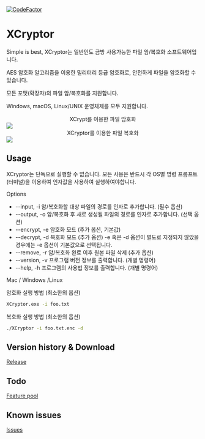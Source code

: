 [![CodeFactor](https://www.codefactor.io/repository/github/XerosLab/XCryptor/badge)](https://www.codefactor.io/repository/github/XerosLab/XCryptor)
# XCryptor
Simple is best, XCryptor는 일반인도 금방 사용가능한 파일 암/복호화 소프트웨어입니다.

AES 암호화 알고리즘을 이용한 밀리터리 등급 암호화로, 안전하게 파일을 암호화할 수 있습니다.

모든 포맷(확장자)의 파일 암/복호화를 지원합니다. 

Windows, macOS, Linux/UNIX 운영체제를 모두 지원합니다.



<center>XCrypt를 이용한 파일 암호화</center>

<img src="https://blog.kakaocdn.net/dn/bcJ77T/btq7Y4hc6i9/DbkVrBMNAKUlN5cDZ6kKv1/img.gif">

<center>XCryptor를 이용한 파일 복호화</center>

<img src="https://blog.kakaocdn.net/dn/bVPVwA/btq7U0AbvTR/hkwuOevXbSIAxAcj6YWA31/img.gif">

## Usage

XCryptor는 단독으로 실행할 수 없습니다.
모든 사용은 반드시 각 OS별 명령 프롬프트 (터미널)을 이용하여 인자값을 사용하여 실행하여야합니다.

Options

- --input, -i 암/복호화할 대상 파일의 경로를 인자로 추가합니다. (필수 옵션)
- --output, -o 암/복호화 후 새로 생성될 파일의 경로를 인자로 추가합니다. (선택 옵션)
- --encrypt, -e 암호화 모드 (추가 옵션, 기본값)
- --decrypt, -d 복호화 모드 (추가 옵션)
  -e 혹은 -d 옵션이 별도로 지정되지 않았을 경우에는 -e 옵션이 기본값으로 선택됩니다.
- --remove, -r 암/복호화 완료 이후 원본 파일 삭제 (추가 옵션)
- --version, -v 프로그램 버전 정보를 출력합니다. (개별 명령어)
- --help, -h 프로그램의 사용법 정보를 출력합니다. (개별 명령어)

Mac / Windows /Linux

암호화 실행 방법 (최소한의 옵션)

```bash
XCryptor.exe -i foo.txt
```

복호화 실행 방법 (최소한의 옵션)

```bash
./XCryptor -i foo.txt.enc -d
```

## Version history & Download

[Release](https://github.com/XerosLab/XCryptor/releases)

## Todo

[Feature pool](https://github.com/XerosLab/XCryptor/projects/1)

## Known issues

[Issues](https://github.com/XerosLab/XCryptor/issues)
